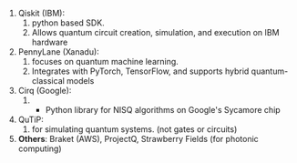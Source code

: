 1. Qiskit (IBM):
	1. python based SDK.
	2. Allows quantum circuit creation, simulation, and execution on IBM hardware
2. PennyLane (Xanadu):
	1. focuses on quantum machine learning.
	2. Integrates with PyTorch, TensorFlow, and supports hybrid quantum-classical models
3. Cirq (Google):
	1. - Python library for NISQ algorithms on Google's Sycamore chip
4. QuTiP:
	1. for simulating quantum systems. (not gates or circuits)
5. **Others**: Braket (AWS), ProjectQ, Strawberry Fields (for photonic computing)